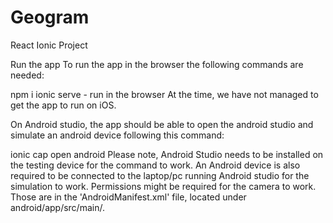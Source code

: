 # Geogram
React Ionic Project 

Run the app
To run the app in the browser the following commands are needed:

npm i
ionic serve - run in the browser
At the time, we have not managed to get the app to run on iOS.

On Android studio, the app should be able to open the android studio and simulate an android device following this command:

ionic cap open android Please note, Android Studio needs to be installed on the testing device for the command to work. An Android device is also required to be connected to the laptop/pc running Android studio for the simulation to work.
Permissions might be required for the camera to work. Those are in the 'AndroidManifest.xml' file, located under android/app/src/main/.
